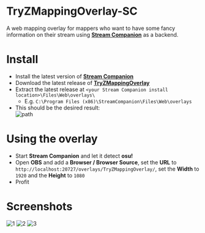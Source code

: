 # TryZMappingOverlay-SC
A web mapping overlay for mappers who want to have some fancy information on their stream using **[Stream Companion](https://github.com/Piotrekol/StreamCompanion)** as a backend.

# Install
- Install the latest version of **[Stream Companion](https://github.com/Piotrekol/StreamCompanion/releases)**
- Download the latest release of **[TryZMappingOverlay](https://github.com/FukutoTojido/TryZMappingOverlay-SC/releases/)**
- Extract the latest release at `<your Stream Companion install location>\Files\Web\overlays\`
  - E.g. `C:\Program Files (x86)\StreamCompanion\Files\Web\overlays`
- This should be the desired result:<br>
![path](https://i.imgur.com/VnvxyQf.png)

# Using the overlay
- Start **Stream Companion** and let it detect **osu!**
- Open **OBS** and add a **Browser / Browser Source**, set the **URL** to `http://localhost:20727/overlays/TryZMappingOverlay/`, set the **Width** to `1920` and the **Height** to `1080`
- Profit

# Screenshots
![1](https://i.imgur.com/Ur3cRTW.jpeg)
![2](https://i.imgur.com/TIz83LP.jpeg)
![3](https://i.imgur.com/XcFOUg1.jpeg)
